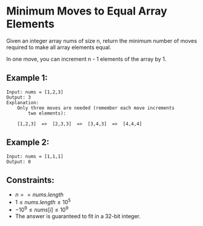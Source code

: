 # Minimum Moves to Equal Array Elements

Given an integer array nums of size n, return the minimum number of moves  
required to make all array elements equal.

In one move, you can increment n - 1 elements of the array by 1.

 

## Example 1:

    Input: nums = [1,2,3]
    Output: 3
    Explanation: 
        Only three moves are needed (remember each move increments 
            two elements):
            
        [1,2,3]  =>  [2,3,3]  =>  [3,4,3]  =>  [4,4,4]

## Example 2:

    Input: nums = [1,1,1]
    Output: 0
    
 

## Constraints:

* $n == nums.length$
* $1 \le nums.length \le 10^5$
* $-10^9 \le nums[i] \le 10^9$
* The answer is guaranteed to fit in a 32-bit integer.

